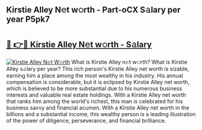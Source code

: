 ## Kirstie Alley N𝚎t w𝚘rth - Part-oCX S𝚊lary per year P5pk7

# <h2><a href="http://gc0t9q.nevu.top/?p=Kirstie+Alley">🔗 👉🔴 Kirstie Alley N𝚎t w𝚘rth - S𝚊lary</a></h2>

[![Kirstie Alley N𝚎t W𝚘rth](https://i.imgur.com/Oavwk0R.jpeg)](http://gc0t9q.nevu.top/?p=Kirstie+Alley)
What is Kirstie Alley n𝚎t w𝚘rth? What is Kirstie Alley s𝚊lary per year?
This rich person's Kirstie Alley net worth is sizable, earning him a place among the most wealthy in his industry. His annual compensation is considerable, but it is eclipsed by Kirstie Alley net worth, which is believed to be more substantial due to his numerous business interests and valuable real estate holdings. With a Kirstie Alley net worth that ranks him among the world's richest, this man is celebrated for his business savvy and financial acumen. With a Kirstie Alley net worth in the billions and a substantial income, this wealthy person is a leading illustration of the power of diligence, perseverance, and financial brilliance.
